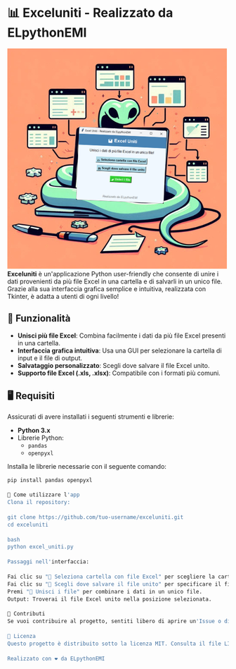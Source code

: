 # 📊 Exceluniti - Realizzato da ELpythonEMI
![Screenshot dell'applicazione](screenshot.png)
**Exceluniti** è un'applicazione Python user-friendly che consente di unire i dati provenienti da più file Excel in una cartella e di salvarli in un unico file. Grazie alla sua interfaccia grafica semplice e intuitiva, realizzata con Tkinter, è adatta a utenti di ogni livello!

## 🚀 Funzionalità

- **Unisci più file Excel**: Combina facilmente i dati da più file Excel presenti in una cartella.
- **Interfaccia grafica intuitiva**: Usa una GUI per selezionare la cartella di input e il file di output.
- **Salvataggio personalizzato**: Scegli dove salvare il file Excel unito.
- **Supporto file Excel (.xls, .xlsx)**: Compatibile con i formati più comuni.

## 🖥️ Requisiti

Assicurati di avere installati i seguenti strumenti e librerie:

- **Python 3.x**
- Librerie Python:
  - `pandas`
  - `openpyxl`

Installa le librerie necessarie con il seguente comando:
```bash
pip install pandas openpyxl

📂 Come utilizzare l'app
Clona il repository:

git clone https://github.com/tuo-username/exceluniti.git
cd exceluniti

bash
python excel_uniti.py

Passaggi nell'interfaccia:

Fai clic su "📂 Seleziona cartella con file Excel" per scegliere la cartella con i file Excel.
Fai clic su "💾 Scegli dove salvare il file unito" per specificare il file di output.
Premi "🔗 Unisci i file" per combinare i dati in un unico file.
Output: Troverai il file Excel unito nella posizione selezionata.

🤝 Contributi
Se vuoi contribuire al progetto, sentiti libero di aprire un'Issue o di fare un Pull Request.

📜 Licenza
Questo progetto è distribuito sotto la licenza MIT. Consulta il file LICENSE per maggiori dettagli.

Realizzato con ❤️ da ELpythonEMI
